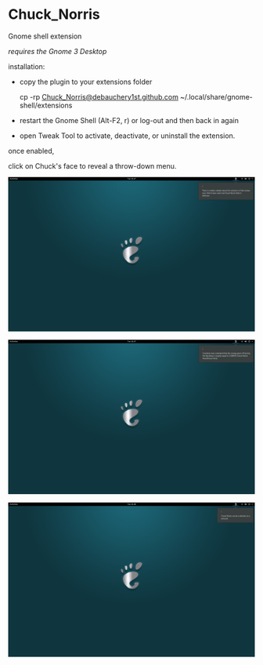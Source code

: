# Chuck_Norris

Gnome shell extension

*requires the Gnome 3 Desktop*

installation:

- copy the plugin to your extensions folder


    cp -rp Chuck_Norris@debauchery1st.github.com ~/.local/share/gnome-shell/extensions


-  restart the Gnome Shell (Alt-F2, r) or log-out and then back in again

-  open Tweak Tool to activate, deactivate, or uninstall the extension.



once enabled, 

click on Chuck's face to reveal a throw-down menu.

![screenshot](screenshots/Screenshot%20from%202019-01-08%2021-27-34.png)


![screenshot](screenshots/Screenshot%20from%202019-01-08%2021-27-56.png)


![screenshot](screenshots/Screenshot%20from%202019-01-08%2021-28-06.png)
